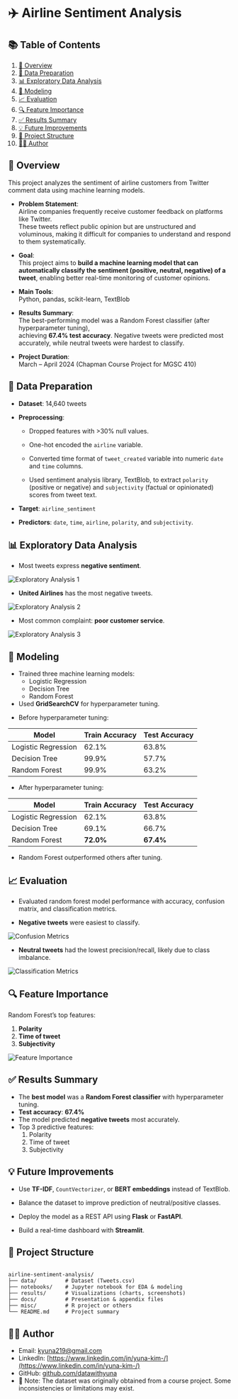 # ✈️ Airline Sentiment Analysis

## 📚 Table of Contents
1. [📌 Overview](#-overview)
2. [🧹 Data Preparation](#-data-preparation)
3. [📊 Exploratory Data Analysis](#-exploratory-data-analysis)
4. [🤖 Modeling](#-modeling)
5. [📈 Evaluation](#-evaluation)
6. [🔍 Feature Importance](#-feature-importance)
7. [✅ Results Summary](#-results-summary)
8. [💡 Future Improvements](#-future-improvements)
9. [📁 Project Structure](#-project-structure)
10. [🙋‍♀️ Author](#-author)

## 📌 Overview

This project analyzes the sentiment of airline customers from Twitter comment data using machine learning models.  

- **Problem Statement**:  
  Airline companies frequently receive customer feedback on platforms like Twitter.  
  These tweets reflect public opinion but are unstructured and voluminous, making it difficult for companies to understand and respond to them systematically.

- **Goal**:  
  This project aims to **build a machine learning model that can automatically classify the sentiment (positive, neutral, negative) of a tweet**, enabling better real-time monitoring of customer opinions.

- **Main Tools**:  
  Python, pandas, scikit-learn, TextBlob

- **Results Summary**:  
  The best-performing model was a Random Forest classifier (after hyperparameter tuning),  
  achieving **67.4% test accuracy**. Negative tweets were predicted most accurately, while neutral tweets were hardest to classify.

- **Project Duration**:  
  March – April 2024 (Chapman Course Project for MGSC 410)
  

## 🧹 Data Preparation

* **Dataset**: 14,640 tweets

* **Preprocessing**: 

	* Dropped features with >30% null values.

	* One-hot encoded the `airline` variable.

	* Converted time format of `tweet_created` variable into numeric `date` and `time` columns. 

	* Used sentiment analysis library, TextBlob, to extract `polarity` (positive or negative) and `subjectivity` (factual or opinionated) scores from tweet text.

* **Target**: `airline_sentiment`

* **Predictors**: `date`, `time`, `airline`, `polarity`, and `subjectivity`. 


## 📊 Exploratory Data Analysis

* Most tweets express **negative sentiment**. 

![Exploratory Analysis 1](results/exploratory-analysis-1.png)

* **United Airlines** has the most negative tweets.

![Exploratory Analysis 2](results/exploratory-analysis-2.png)

* Most common complaint: **poor customer service**.

![Exploratory Analysis 3](results/exploratory-analysis-3.png)

## 🤖 Modeling

- Trained three machine learning models:
  - Logistic Regression
  - Decision Tree
  - Random Forest
- Used **GridSearchCV** for hyperparameter tuning.

* Before hyperparameter tuning:

| Model               | Train Accuracy| Test Accuracy |
|---------------------|---------------|---------------|
| Logistic Regression | 62.1%         | 63.8%         |
| Decision Tree       | 99.9%         | 57.7%         |
| Random Forest       | 99.9%         | 63.2%         |

* After hyperparameter tuning:

| Model               | Train Accuracy | Test Accuracy |
|---------------------|----------------|---------------|
| Logistic Regression | 62.1%          | 63.8%         |
| Decision Tree       | 69.1%          | 66.7%         |
| Random Forest       | **72.0%**      | **67.4%**     |

- Random Forest outperformed others after tuning.


## 📈 Evaluation

- Evaluated random forest model performance with accuracy, confusion matrix, and classification metrics.

- **Negative tweets** were easiest to classify.

![Confusion Metrics](results/confusion-metrics.png)

- **Neutral tweets** had the lowest precision/recall, likely due to class imbalance.

![Classification Metrics](results/classification-metrics.png)


## 🔍 Feature Importance

Random Forest’s top features:
1. **Polarity**
2. **Time of tweet**
3. **Subjectivity**

![Feature Importance](results/feature-importance.png)


## ✅ Results Summary

- The **best model** was a **Random Forest classifier** with hyperparameter tuning.
- **Test accuracy**: **67.4%**
- The model predicted **negative tweets** most accurately.
- Top 3 predictive features:
  1. Polarity
  2. Time of tweet
  3. Subjectivity
  

## 💡 Future Improvements

- Use **TF-IDF**, `CountVectorizer`, or **BERT embeddings** instead of TextBlob.

- Balance the dataset to improve prediction of neutral/positive classes.

- Deploy the model as a REST API using **Flask** or **FastAPI**.

- Build a real-time dashboard with **Streamlit**.


## 📁 Project Structure 

<pre><code>
airline-sentiment-analysis/
├── data/         # Dataset (Tweets.csv)
├── notebooks/    # Jupyter notebook for EDA & modeling
├── results/      # Visualizations (charts, screenshots)
├── docs/         # Presentation & appendix files
├── misc/         # R project or others
└── README.md     # Project summary
</code></pre>

## 🙋‍♀️ Author 

- Email: kyuna219@gmail.com
- LinkedIn: [https://www.linkedin.com/in/yuna-kim-/](https://www.linkedin.com/in/yuna-kim-/)
- GitHub: [github.com/datawithyuna](https://github.com/datawithyuna)  
- 📌 Note: The dataset was originally obtained from a course project. Some inconsistencies or limitations may exist.

  
